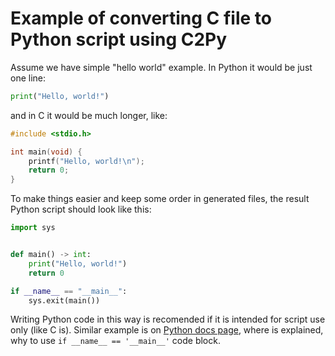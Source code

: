 # Example of converting C file to Python script using C2Py

Assume we have simple "hello world" example. In Python it would be just one line:

```py
print("Hello, world!")
```

and in C it would be much longer, like:

```c
#include <stdio.h>

int main(void) {
    printf("Hello, world!\n");
    return 0;
}
```

To make things easier and keep some order in generated files, the result Python script should look like this:

```py
import sys


def main() -> int:
    print("Hello, world!")
    return 0

if __name__ == "__main__":
    sys.exit(main())
```

Writing Python code in this way is recomended if it is intended for script use only (like C is). Similar example is on [Python docs page](https://docs.python.org/3/library/__main__.html#idiomatic-usage), where is explained, why to use `if __name__ == '__main__'` code block.
